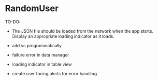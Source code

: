 # RandomUser

TO-DO: 

- The JSON file should be loaded from the network when the app starts. Display an appropriate loading indicator as it loads. 
- add vc programmatically


- failure error in data manager 

- loading indicator in table view 

- create user facing alerts for error handling


